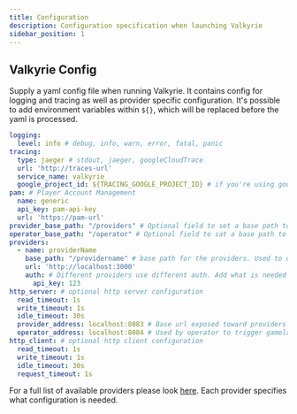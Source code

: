```yaml
---
title: Configuration
description: Configuration specification when launching Valkyrie
sidebar_position: 1
---
```


## Valkyrie Config
Supply a yaml config file when running Valkyrie. It contains config for logging and tracing as well as provider specific configuration. It's possible to add environment variables within `${}`, which will be replaced before the yaml is processed.
```yaml
logging:
  level: info # debug, info, warn, error, fatal, panic
tracing:
  type: jaeger # stdout, jaeger, googleCloudTrace
  url: 'http://traces-url'
  service_name: valkyrie
  google_project_id: ${TRACING_GOOGLE_PROJECT_ID} # if you're using googleCloudTrace
pam: # Player Account Management
  name: generic
  api_key: pam-api-key
  url: 'https://pam-url'
provider_base_path: "/providers" # Optional field to set a base path to all requests incoming from provider side, ie wallet calls
operator_base_path: "/operator" # Optional field to sat a base path to all requests incoming from operator side
providers:
  - name: providerName
    base_path: "/providername" # base path for the providers. Used to differentiate between Valkyrie's exposed endpoints for the specific providers.
    url: 'http://localhost:3000'
    auth: # Different providers use different auth. Add what is needed for the specific Providers
      api_key: 123
http_server: # optional http server configuration
  read_timeout: 1s
  write_timeout: 1s
  idle_timeout: 30s
  provider_address: localhost:8083 # Base url exposed toward providers
  operator_address: localhost:8084 # Used by operator to trigger gamelaunch
http_client: # optional http client configuration
  read_timeout: 1s
  write_timeout: 1s
  idle_timeout: 30s
  request_timeout: 1s
```

For a full list of available providers please look [here](/providers). Each provider specifies what configuration is needed.
